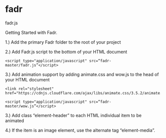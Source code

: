 # fadr
fadr.js

Getting Started with Fadr.

1.) Add the primary Fadr folder to the root of your project

2.) Add Fadr.js script to the bottom of your HTML document
```
<script type="application/javascript" src=“fadr-master/fadr.js”</script>
```

3.) Add animation support by adding animate.css and wow.js to the head of your HTML document
```
<link rel="stylesheet" href="https://cdnjs.cloudflare.com/ajax/libs/animate.css/3.5.2/animate.min.css">
```
```
<script type="application/javascript" src=“fadr-master/wow.js”</script>
```
  
3.) Add class “element-header” to each HTML individual item to be animated

4.) If the item is an image element, use the alternate tag “element-media”.
